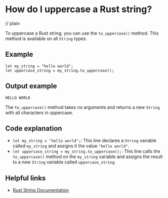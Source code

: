 # How do I uppercase a Rust string?
// plain

To uppercase a Rust string, you can use the `to_uppercase()` method. This method is available on all `String` types.

## Example

```
let my_string = "hello world";
let uppercase_string = my_string.to_uppercase();
```

## Output example

```
HELLO WORLD
```

The `to_uppercase()` method takes no arguments and returns a new `String` with all characters in uppercase.

## Code explanation

- `let my_string = "hello world";`: This line declares a `String` variable called `my_string` and assigns it the value `"hello world"`.
- `let uppercase_string = my_string.to_uppercase();`: This line calls the `to_uppercase()` method on the `my_string` variable and assigns the result to a new `String` variable called `uppercase_string`.

## Helpful links
- [Rust String Documentation](https://doc.rust-lang.org/std/string/struct.String.html)